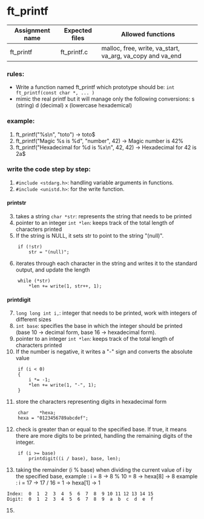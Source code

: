 # ft_printf

| Assignment name | Expected files | Allowed functions |
| --------------- | -------------  | ----------------- |
| ft_printf      | ft_printf.c  | malloc, free, write, va_start, va_arg, va_copy and va_end|

### rules:
* Write a function named ft_printf which prototype should be: ``` int ft_printf(const char *, ... ) ```
* mimic the real printf but it will manage only the following conversions:
s (string)
d (decimal) 
x (lowercase hexademical)

### example:
1. ft_printf("%s\n", "toto") -> toto$
2. ft_printf("Magic %s is %d", "number", 42) -> Magic number is 42%
3. ft_printf("Hexadecimal for %d is %x\n", 42, 42) -> Hexadecimal for 42 is 2a$

### write the code step by step:
1. ``` #include <stdarg.h> ```: handling variable arguments in functions.
2. ``` #include <unistd.h> ```: for the write function.
#### printstr
3. takes a string ``` char *str ```: represents the string that needs to be printed
4. pointer to an integer ``` int *len ```: keeps track of the total length of characters printed
5. If the string is NULL, it sets str to point to the string "(null)".
```
	if (!str)
		str = "(null)";
```
6. iterates through each character in the string and writes it to the standard output, and update the length
```
	while (*str)
		*len += write(1, str++, 1);
```
#### printdigit
7. ``` long long int i, ```: integer that needs to be printed, work with integers of different sizes
8. ``` int base ```: specifies the base in which the integer should be printed (base 10 -> decimal form, base 16 -> hexadecimal form).
9. pointer to an integer ``` int *len ```: keeps track of the total length of characters printed
10. If the number is negative, it writes a "-" sign and converts the absolute value
```
	if (i < 0)
	{
		i *= -1;
		*len += write(1, "-", 1);
	}
```
11. store the characters representing digits in hexadecimal form
```
	char	*hexa;
	hexa = "0123456789abcdef";
```
12. check is greater than or equal to the specified base. If true, it means there are more digits to be printed, handling the remaining digits of the integer.
```
	if (i >= base)
		printdigit((i / base), base, len);
```
13. taking the remainder (i % base) when dividing the current value of i by the specified base,
example : i = 8 -> 8 % 10 = 8 -> hexa[8] -> 8
example : i = 17 -> 17 / 16 = 1 -> hexa[1] -> 1
```
Index:  0  1  2  3  4  5  6  7  8  9 10 11 12 13 14 15
Digit:  0  1  2  3  4  5  6  7  8  9  a  b  c  d  e  f
```
15. 
